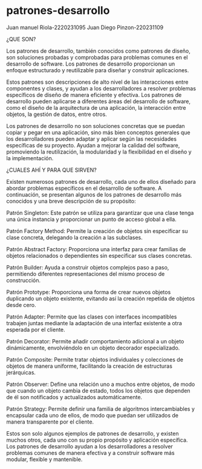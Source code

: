 # patrones-desarrollo

Juan  manuel Riola-2220231095
Juan Diego Pinzon-220231109

¿QUE SON?

Los patrones de desarrollo, también conocidos como patrones de diseño, son soluciones probadas y comprobadas para problemas comunes en el desarrollo de software. Los patrones de desarrollo proporcionan un enfoque estructurado y reutilizable para diseñar y construir aplicaciones.

Estos patrones son descripciones de alto nivel de las interacciones entre componentes y clases, y ayudan a los desarrolladores a resolver problemas específicos de diseño de manera eficiente y efectiva. Los patrones de desarrollo pueden aplicarse a diferentes áreas del desarrollo de software, como el diseño de la arquitectura de una aplicación, la interacción entre objetos, la gestión de datos, entre otros.

Los patrones de desarrollo no son soluciones concretas que se puedan copiar y pegar en una aplicación, sino más bien conceptos generales que los desarrolladores pueden adaptar y aplicar según las necesidades específicas de su proyecto. Ayudan a mejorar la calidad del software, promoviendo la reutilización, la modularidad y la flexibilidad en el diseño y la implementación.

¿CUALES AHÍ Y PARA QUE SIRVEN?

Existen numerosos patrones de desarrollo, cada uno de ellos diseñado para abordar problemas específicos en el desarrollo de software. A continuación, se presentan algunos de los patrones de desarrollo más conocidos y una breve descripción de su propósito:

Patrón Singleton: Este patrón se utiliza para garantizar que una clase tenga una única instancia y proporcionar un punto de acceso global a ella.

Patrón Factory Method: Permite la creación de objetos sin especificar su clase concreta, delegando la creación a las subclases.

Patrón Abstract Factory: Proporciona una interfaz para crear familias de objetos relacionados o dependientes sin especificar sus clases concretas.

Patrón Builder: Ayuda a construir objetos complejos paso a paso, permitiendo diferentes representaciones del mismo proceso de construcción.

Patrón Prototype: Proporciona una forma de crear nuevos objetos duplicando un objeto existente, evitando así la creación repetida de objetos desde cero.

Patrón Adapter: Permite que las clases con interfaces incompatibles trabajen juntas mediante la adaptación de una interfaz existente a otra esperada por el cliente.

Patrón Decorator: Permite añadir comportamiento adicional a un objeto dinámicamente, envolviéndolo en un objeto decorador especializado.

Patrón Composite: Permite tratar objetos individuales y colecciones de objetos de manera uniforme, facilitando la creación de estructuras jerárquicas.

Patrón Observer: Define una relación uno a muchos entre objetos, de modo que cuando un objeto cambia de estado, todos los objetos que dependen de él son notificados y actualizados automáticamente.

Patrón Strategy: Permite definir una familia de algoritmos intercambiables y encapsular cada uno de ellos, de modo que puedan ser utilizados de manera transparente por el cliente.

Estos son solo algunos ejemplos de patrones de desarrollo, y existen muchos otros, cada uno con su propio propósito y aplicación específica. Los patrones de desarrollo ayudan a los desarrolladores a resolver problemas comunes de manera efectiva y a construir software más modular, flexible y mantenible.
